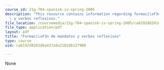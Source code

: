 ```yaml
---
course_id: 21g-704-spanish-iv-spring-2005
description: "This resource contains information regarding formaci\xF3n de mandatos\
  \ y verbos reflexivos."
file_location: /coursemedia/21g-704-spanish-iv-spring-2005/ca6192d8201d6a437a9a2102d6127988_MIT21G_704S05_mandatos.pdf
file_type: application/pdf
layout: pdf
title: "Formaci\xF3n de mandatos y verbos reflexivos"
type: course
uid: ca6192d8201d6a437a9a2102d6127988

---
```

None